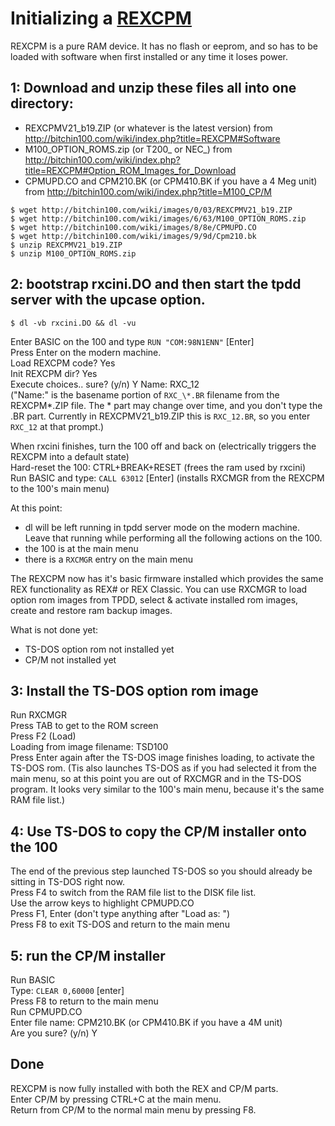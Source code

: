 # Initializing a [REXCPM](http://bitchin100.com/wiki/index.php?title=REXCPM)
REXCPM is a pure RAM device. It has no flash or eeprom, and so has to be loaded with software when first installed or any time it loses power.

## 1: Download and unzip these files all into one directory:  
* REXCPMV21_b19.ZIP (or whatever is the latest version) from http://bitchin100.com/wiki/index.php?title=REXCPM#Software  
* M100_OPTION_ROMS.zip (or T200_ or NEC_) from http://bitchin100.com/wiki/index.php?title=REXCPM#Option_ROM_Images_for_Download  
* CPMUPD.CO and CPM210.BK (or CPM410.BK if you have a 4 Meg unit) from http://bitchin100.com/wiki/index.php?title=M100_CP/M  
```
$ wget http://bitchin100.com/wiki/images/0/03/REXCPMV21_b19.ZIP
$ wget http://bitchin100.com/wiki/images/6/63/M100_OPTION_ROMS.zip
$ wget http://bitchin100.com/wiki/images/8/8e/CPMUPD.CO
$ wget http://bitchin100.com/wiki/images/9/9d/Cpm210.bk
$ unzip REXCPMV21_b19.ZIP
$ unzip M100_OPTION_ROMS.zip
```

## 2: bootstrap rxcini.DO and then start the tpdd server with the upcase option.  
```
$ dl -vb rxcini.DO && dl -vu
```
Enter BASIC on the 100 and type `RUN "COM:98N1ENN"` \[Enter\]  
Press Enter on the modern machine.  
Load REXCPM code? Yes  
Init REXCPM dir? Yes  
Execute choices.. sure? (y/n) Y
Name: RXC_12  
("Name:" is the basename portion of `RXC_\*.BR` filename from the REXCPM*.ZIP file. The \* part may change over time, and you don't type the .BR part. Currently in REXCPMV21_b19.ZIP this is `RXC_12.BR`, so you enter `RXC_12` at that prompt.)

When rxcini finishes, turn the 100 off and back on (electrically triggers the REXCPM into a default state)  
Hard-reset the 100: CTRL+BREAK+RESET (frees the ram used by rxcini)  
Run BASIC and type: `CALL 63012` \[Enter\]  (installs RXCMGR from the REXCPM to the 100's main menu)  

At this point:  
* dl will be left running in tpdd server mode on the modern machine. Leave that running while performing all the following actions on the 100.  
* the 100 is at the main menu  
* there is a `RXCMGR` entry on the main menu

The REXCPM now has it's basic firmware installed which provides the same REX functionality as REX# or REX Classic. You can use RXCMGR to load option rom images from TPDD, select & activate installed rom images, create and restore ram backup images.

What is not done yet:
* TS-DOS option rom not installed yet  
* CP/M not installed yet

## 3: Install the TS-DOS option rom image  
Run RXCMGR  
Press TAB to get to the ROM screen  
Press F2 (Load)  
Loading from image filename: TSD100  
Press Enter again after the TS-DOS image finishes loading, to activate the TS-DOS rom. (Tis also launches TS-DOS as if you had selected it from the main menu, so at this point you are out of RXCMGR and in the TS-DOS program. It looks very similar to the 100's main menu, because it's the same RAM file list.)

## 4: Use TS-DOS to copy the CP/M installer onto the 100  
The end of the previous step launched TS-DOS so you should already be sitting in TS-DOS right now.  
Press F4 to switch from the RAM file list to the DISK file list.  
Use the arrow keys to highlight CPMUPD.CO  
Press F1, Enter (don't type anything after "Load as: ")  
Press F8 to exit TS-DOS and return to the main menu  

## 5: run the CP/M installer  
Run BASIC  
Type: `CLEAR 0,60000` \[enter\]  
Press F8 to return to the main menu  
Run CPMUPD.CO  
Enter file name: CPM210.BK   (or CPM410.BK if you have a 4M unit)  
Are you sure? (y/n) Y  

## Done  
REXCPM is now fully installed with both the REX and CP/M parts.  
Enter CP/M by pressing CTRL+C at the main menu.  
Return from CP/M to the normal main menu by pressing F8.
